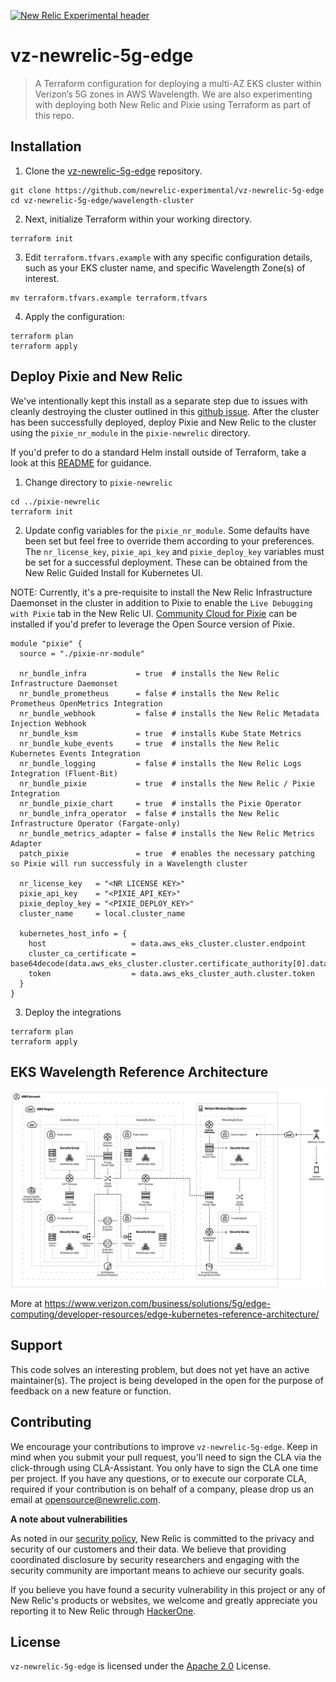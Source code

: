 [![New Relic Experimental header](https://github.com/newrelic/opensource-website/raw/master/src/images/categories/Experimental.png)](https://opensource.newrelic.com/oss-category/#new-relic-experimental)

# vz-newrelic-5g-edge

>A Terraform configuration for deploying a multi-AZ EKS cluster within Verizon’s 5G zones in AWS Wavelength. We are also experimenting with deploying both New Relic and Pixie using Terraform as part of this repo.

## Installation

1. Clone the [vz-newrelic-5g-edge](https://github.com/newrelic-experimental/vz-newrelic-5g-edge.git) repository.

```
git clone https://github.com/newrelic-experimental/vz-newrelic-5g-edge
cd vz-newrelic-5g-edge/wavelength-cluster
```

2. Next, initialize Terraform within your working directory.

```
terraform init
```

3. Edit `terraform.tfvars.example` with any specific configuration details, such as your EKS cluster name, and specific Wavelength Zone(s) of interest.

```
mv terraform.tfvars.example terraform.tfvars
```

4. Apply the configuration:

```
terraform plan
terraform apply
```

## Deploy Pixie and New Relic

We've intentionally kept this install as a separate step due to issues with cleanly destroying the cluster outlined in this [github issue](https://github.com/hashicorp/terraform-provider-helm/issues/593).  After the cluster has been successfully deployed, deploy Pixie and New Relic to the cluster using the `pixie_nr_module` in the `pixie-newrelic` directory.

If you'd prefer to do a standard Helm install outside of Terraform, take a look at this [README](https://github.com/newrelic-experimental/vz-newrelic-5g-edge/blob/add-pixie-newrelic/pixie-newrelic/manual-install-README.md) for guidance.

1. Change directory to `pixie-newrelic`
```
cd ../pixie-newrelic
terraform init
```

2. Update config variables for the `pixie_nr_module`.  Some defaults have been set but feel free to override them according to your preferences.  The `nr_license_key`, `pixie_api_key` and `pixie_deploy_key` variables must be set for a successful deployment.  These can be obtained from the New Relic Guided Install for Kubernetes UI.

NOTE: Currently, it's a pre-requisite to install the New Relic Infrastructure Daemonset in the cluster in addition to Pixie to enable the `Live Debugging with Pixie` tab in the New Relic UI.  [Community Cloud for Pixie](https://docs.px.dev/installing-pixie/install-guides/community-cloud-for-pixie/) can be installed if you'd prefer to leverage the Open Source version of Pixie.

```
module "pixie" {
  source = "./pixie-nr-module"

  nr_bundle_infra           = true  # installs the New Relic Infrastructure Daemonset
  nr_bundle_prometheus      = false # installs the New Relic Prometheus OpenMetrics Integration
  nr_bundle_webhook         = false # installs the New Relic Metadata Injection Webhook
  nr_bundle_ksm             = true  # installs Kube State Metrics
  nr_bundle_kube_events     = true  # installs the New Relic Kubernetes Events Integration
  nr_bundle_logging         = false # installs the New Relic Logs Integration (Fluent-Bit)
  nr_bundle_pixie           = true  # installs the New Relic / Pixie Integration
  nr_bundle_pixie_chart     = true  # installs the Pixie Operator
  nr_bundle_infra_operator  = false # installs the New Relic Infrastructure Operator (Fargate-only)
  nr_bundle_metrics_adapter = false # installs the New Relic Metrics Adapter
  patch_pixie               = true  # enables the necessary patching so Pixie will run successfuly in a Wavelength cluster

  nr_license_key   = "<NR LICENSE KEY>"
  pixie_api_key    = "<PIXIE_API_KEY>"
  pixie_deploy_key = "<PIXIE_DEPLOY_KEY>"
  cluster_name     = local.cluster_name

  kubernetes_host_info = {
    host                   = data.aws_eks_cluster.cluster.endpoint
    cluster_ca_certificate = base64decode(data.aws_eks_cluster.cluster.certificate_authority[0].data)
    token                  = data.aws_eks_cluster_auth.cluster.token
  }
}
```

3. Deploy the integrations

```
terraform plan
terraform apply
```

## EKS Wavelength Reference Architecture

![EKS Wavelength Reference Architecture](./static/verizon_eks_reference_architecture.jpg)

More at https://www.verizon.com/business/solutions/5g/edge-computing/developer-resources/edge-kubernetes-reference-architecture/

## Support

This code solves an interesting problem, but does not yet have an active maintainer(s). The project is being developed in the open for the purpose of feedback on a new feature or function.

## Contributing
We encourage your contributions to improve `vz-newrelic-5g-edge`. Keep in mind when you submit your pull request, you'll need to sign the CLA via the click-through using CLA-Assistant. You only have to sign the CLA one time per project.
If you have any questions, or to execute our corporate CLA, required if your contribution is on behalf of a company,  please drop us an email at opensource@newrelic.com.

**A note about vulnerabilities**

As noted in our [security policy](../../security/policy), New Relic is committed to the privacy and security of our customers and their data. We believe that providing coordinated disclosure by security researchers and engaging with the security community are important means to achieve our security goals.

If you believe you have found a security vulnerability in this project or any of New Relic's products or websites, we welcome and greatly appreciate you reporting it to New Relic through [HackerOne](https://hackerone.com/newrelic).

## License
`vz-newrelic-5g-edge` is licensed under the [Apache 2.0](http://apache.org/licenses/LICENSE-2.0.txt) License.
